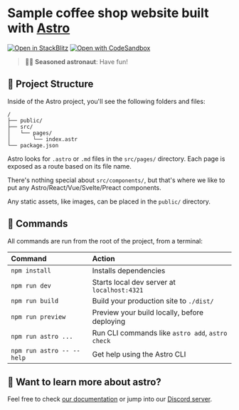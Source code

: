 # Sample coffee shop website built with [Astro](https://astro.build/)


[![Open in StackBlitz](https://developer.stackblitz.com/img/open_in_stackblitz.svg)](https://stackblitz.com/github/RednibCoding/pine-coffee-supply/tree/master)
[![Open with CodeSandbox](https://assets.codesandbox.io/github/button-edit-lime.svg)](https://codesandbox.io/p/sandbox/github/RednibCoding/pine-coffee-supply/tree/master)
<!-- [![Open in GitHub Codespaces](https://github.com/codespaces/badge.svg)](https://codespaces.new/RednibCoding/pine-coffee-supply?devcontainer_path=.devcontainer/minimal/devcontainer.json) -->

> 🧑‍🚀 **Seasoned astronaut**: Have fun!

## 🚀 Project Structure

Inside of the Astro project, you'll see the following folders and files:

```text
/
├── public/
├── src/
│   └── pages/
│       └── index.astr
└── package.json
```

Astro looks for `.astro` or `.md` files in the `src/pages/` directory. Each page is exposed as a route based on its file name.

There's nothing special about `src/components/`, but that's where we like to put any Astro/React/Vue/Svelte/Preact components.

Any static assets, like images, can be placed in the `public/` directory.

## 🧞 Commands

All commands are run from the root of the project, from a terminal:

| Command                   | Action                                           |
| :------------------------ | :----------------------------------------------- |
| `npm install`             | Installs dependencies                            |
| `npm run dev`             | Starts local dev server at `localhost:4321`      |
| `npm run build`           | Build your production site to `./dist/`          |
| `npm run preview`         | Preview your build locally, before deploying     |
| `npm run astro ...`       | Run CLI commands like `astro add`, `astro check` |
| `npm run astro -- --help` | Get help using the Astro CLI                     |

## 👀 Want to learn more about astro?

Feel free to check [our documentation](https://docs.astro.build) or jump into our [Discord server](https://astro.build/chat).
